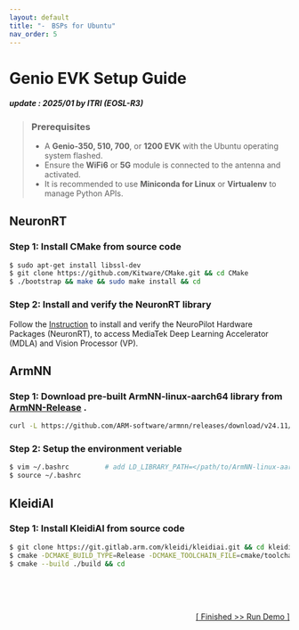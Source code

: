 ```yaml
---
layout: default
title: "-　BSPs for Ubuntu"
nav_order: 5
---
```


# Genio EVK Setup Guide
##### update : 2025/01 by ITRI (EOSL-R3)

> ### Prerequisites
> * A **Genio-350, 510, 700**, or **1200 EVK** with the Ubuntu operating system flashed.
> * Ensure the **WiFi6** or **5G** module is connected to the antenna and activated.
> * It is recommended to use **Miniconda for Linux** or **Virtualenv** to manage Python APIs.


## NeuronRT
### Step 1: Install CMake from source code

```bash
$ sudo apt-get install libssl-dev
$ git clone https://github.com/Kitware/CMake.git && cd CMake
$ ./bootstrap && make && sudo make install && cd
```

### Step 2: Install and verify the NeuronRT library
Follow the [Instruction](https://mediatek.gitlab.io/genio/doc/ubuntu/bsp-installation/neuropilot.html#) to install and verify the NeuroPilot Hardware Packages (NeuronRT), to access MediaTek Deep Learning Accelerator (MDLA) and Vision Processor (VP).

## ArmNN

### Step 1: Download pre-built **ArmNN-linux-aarch64** library from [ArmNN-Release](https://github.com/ARM-software/armnn/releases) .

```bash
curl -L https://github.com/ARM-software/armnn/releases/download/v24.11/ArmNN-linux-aarch64.tar.gz | tar -xz -C ~/
```

### Step 2: Setup the environment veriable

```bash
$ vim ~/.bashrc         # add LD_LIBRARY_PATH=</path/to/ArmNN-linux-aarch64>:$LD_LIBRARY_PATH to .bashrc
$ source ~/.bashrc
```

## KleidiAI
### Step 1: Install KleidiAI from source code

```bash
$ git clone https://git.gitlab.arm.com/kleidi/kleidiai.git && cd kleidiai
$ cmake -DCMAKE_BUILD_TYPE=Release -DCMAKE_TOOLCHAIN_FILE=cmake/toolchains/aarch64-none-linux-gnu.toolchain.cmake -S . -B build/
$ cmake --build ./build && cd
```

　

<br>
<div align="right">

<a href="https://github.com/R300-AI/ITRI-AI-Hub/tree/main/Model-Zoo"> 

[ Finished >> Run Demo ]

</div>
